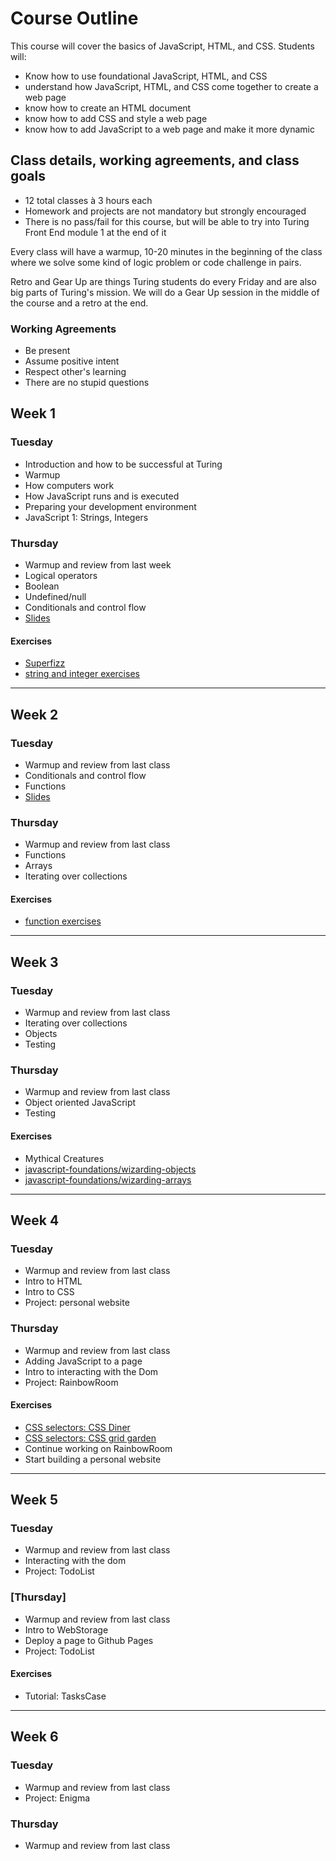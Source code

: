 # Course Outline

This course will cover the basics of JavaScript, HTML, and CSS. Students will: 

* Know how to use foundational JavaScript, HTML, and CSS
* understand how JavaScript, HTML, and CSS come together to create a web page
* know how to create an HTML document
* know how to add CSS and style a web page
* know how to add JavaScript to a web page and make it more dynamic  

## Class details, working agreements, and class goals

* 12 total classes à 3 hours each
* Homework and projects are not mandatory but strongly encouraged
* There is no pass/fail for this course, but will be able to try into Turing Front End module 1 at the end of it

Every class will have a warmup, 10-20 minutes in the beginning of the class where we solve some kind of logic problem or code challenge in pairs.

Retro and Gear Up are things Turing students do every Friday and are also big parts of Turing's mission. We will do a Gear Up session in the middle of the course and a retro at the end.

### Working Agreements

* Be present
* Assume positive intent
* Respect other's learning
* There are no stupid questions

## Week 1

### Tuesday

* Introduction and how to be successful at Turing
* Warmup
* How computers work
* How JavaScript runs and is executed 
* Preparing your development environment
* JavaScript 1: Strings, Integers

### Thursday

* Warmup and review from last week
* Logical operators
* Boolean
* Undefined/null
* Conditionals and control flow
* [Slides](https://docs.google.com/presentation/d/1VtwM9YMaoCH8oS9Y-7BdJOTc836odeeKkf6MoCtFLbk/edit?usp=sharing)

#### Exercises

* [Superfizz](https://gist.github.com/applegrain/dedf53076576bbe7335ea2b359968dc7)
* [string and integer exercises](https://s3.amazonaws.com/TrainingNerd/JavaScriptForBeginners/exercises/variables.html)

---

## Week 2

### Tuesday

* Warmup and review from last class
* Conditionals and control flow
* Functions
* [Slides](https://docs.google.com/presentation/d/1Hg6N2c2bpo5r4jOyI0fqr0QPglt9FdDtfLSPBXh76hE/edit?usp=sharing)

### Thursday

* Warmup and review from last class
* Functions
* Arrays
* Iterating over collections

#### Exercises

* [function exercises](https://gist.github.com/applegrain/063391d11804f688890afe618a358428)

---

## Week 3

### Tuesday

* Warmup and review from last class
* Iterating over collections
* Objects
* Testing

### Thursday

* Warmup and review from last class
* Object oriented JavaScript
* Testing

#### Exercises

* Mythical Creatures
* [javascript-foundations/wizarding-objects](https://github.com/turingschool-examples/javascript-foundations/tree/master/wizarding-objects)
* [javascript-foundations/wizarding-arrays](https://github.com/turingschool-examples/javascript-foundations/tree/master/wizarding-arrays)

---

## Week 4

### Tuesday

* Warmup and review from last class
* Intro to HTML
* Intro to CSS
* Project: personal website

### Thursday

* Warmup and review from last class
* Adding JavaScript to a page
* Intro to interacting with the Dom
* Project: RainbowRoom

#### Exercises

* [CSS selectors: CSS Diner](https://flukeout.github.io/)
* [CSS selectors: CSS grid garden](http://cssgridgarden.com/)
* Continue working on RainbowRoom
* Start building a personal website

---

## Week 5

### Tuesday

* Warmup and review from last class
* Interacting with the dom
* Project: TodoList

### [Thursday]

* Warmup and review from last class
* Intro to WebStorage
* Deploy a page to Github Pages
* Project: TodoList

#### Exercises

* Tutorial: TasksCase

---

## Week 6

### Tuesday

* Warmup and review from last class
* Project: Enigma

### Thursday

* Warmup and review from last class


